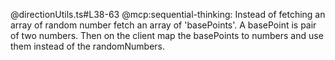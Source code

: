 
@directionUtils.ts#L38-63 @mcp:sequential-thinking: Instead of fetching an array of random number fetch an array of 'basePoints'. A basePoint is pair of two numbers. Then on the client map the basePoints to numbers and use them instead of the randomNumbers.